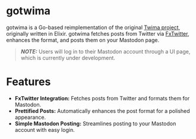 # gotwima

gotwima is a Go-based reimplementation of the original [Twima project](https://github.com/knightpp/twima), originally written in Elixir. gotwima fetches posts from Twitter via [FxTwitter](https://github.com/FixTweet/FxTwitter), enhances the format, and posts them on your Mastodon page.

> **_NOTE:_** Users will log in to their Mastodon account through a UI page, which is currently under development.

# Features

- **FxTwitter Integration:** Fetches posts from Twitter and formats them for Mastodon.
- **Prettified Posts:** Automatically enhances the post format for a polished appearance.
- **Simple Mastodon Posting:** Streamlines posting to your Mastodon account with easy login.